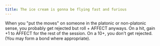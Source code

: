 ```yaml
---
title: The ice cream is gonna be flying fast and furious
---
```


When you "put the moves" on someone in the platonic or non-platonic sense, you probably get rejected but roll + AFFECT anyways. On a hit, gain +1 to AFFECT for the rest of the session. On a 10+, you don't get rejected. (You may form a bond where appropriate).
